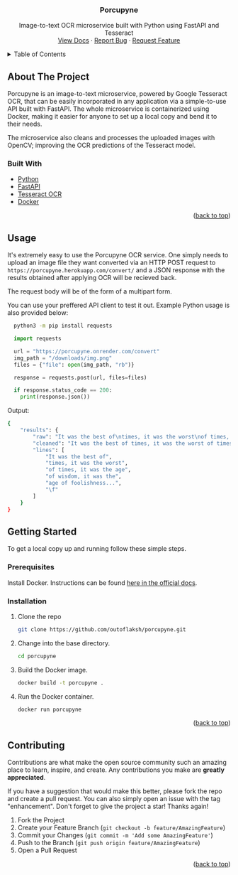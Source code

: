 <div align="center">

  <h3 align="center">Porcupyne</h3>

  <p align="center">
    Image-to-text OCR microservice built with Python using FastAPI and Tesseract
    <br />
    <a href="https://porcupyne.herokuapp.com/">View Docs</a>
    ·
    <a href="https://github.com/outoflaksh/porcupyne/issues/">Report Bug</a>
    ·
    <a href="https://github.com/outoflaksh/porcupyne/issues/">Request Feature</a>
  </p>
</div>

<!-- TABLE OF CONTENTS -->
<details>
  <summary>Table of Contents</summary>
  <ol>
    <li>
      <a href="#about-the-project">About The Project</a>
      <ul>
        <li><a href="#built-with">Built With</a></li>
      </ul>
    </li>
    <li><a href="#usage">Usage</a></li>
    <li>
      <a href="#getting-started">Getting Started</a>
      <ul>
        <li><a href="#prerequisites">Prerequisites</a></li>
        <li><a href="#installation">Installation</a></li>
      </ul>
    </li>
    <li><a href="#contributing">Contributing</a></li>
  </ol>
</details>

<!-- ABOUT THE PROJECT -->

## About The Project

Porcupyne is an image-to-text microservice, powered by Google Tesseract OCR, that can be easily incorporated in any application via a simple-to-use API built with FastAPI. The whole microservice is containerized using Docker, making it easier for anyone to set up a local copy and bend it to their needs.

The microservice also cleans and processes the uploaded images with OpenCV; improving the OCR predictions of the Tesseract model.

### Built With

- [Python](https://python.org/)
- [FastAPI](https://fastapi.tiangolo.com/)
- [Tesseract OCR](https://tesseract-ocr.github.io/)
- [Docker](https://www.docker.com/)

<p align="right">(<a href="#top">back to top</a>)</p>

<!-- GETTING STARTED -->

## Usage

It's extremely easy to use the Porcupyne OCR service. One simply needs to upload an image file they want converted via an HTTP POST request to `https://porcupyne.herokuapp.com/convert/` and a JSON response with the results obtained after applying OCR will be recieved back.

The request body will be of the form of a multipart form.

You can use your preffered API client to test it out. Example Python usage is also provided below:

```sh
  python3 -m pip install requests
```

```py
  import requests

  url = "https://porcupyne.onrender.com/convert"
  img_path = "/downloads/img.png"
  files = {"file": open(img_path, "rb")}

  response = requests.post(url, files=files)

  if response.status_code == 200:
    print(response.json())
```

Output:

```sh
{
	"results": {
		"raw": "It was the best of\ntimes, it was the worst\nof times, it was the age\nof wisdom, it was the\nage of foolishness...\n\f",
		"cleaned": "It was the best of times, it was the worst of times, it was the age of wisdom, it was the age of foolishness...",
		"lines": [
			"It was the best of",
			"times, it was the worst",
			"of times, it was the age",
			"of wisdom, it was the",
			"age of foolishness...",
			"\f"
		]
	}
}
```

## Getting Started

To get a local copy up and running follow these simple steps.

### Prerequisites

Install Docker. Instructions can be found [here in the official docs](https://docs.docker.com/engine/install/).

### Installation

1. Clone the repo
   ```sh
   git clone https://github.com/outoflaksh/porcupyne.git
   ```
2. Change into the base directory.
   ```sh
   cd porcupyne
   ```
3. Build the Docker image.
   ```sh
   docker build -t porcupyne .
   ```
4. Run the Docker container.
   ```sh
   docker run porcupyne
   ```

<p align="right">(<a href="#top">back to top</a>)</p>

<!-- CONTRIBUTING -->

## Contributing

Contributions are what make the open source community such an amazing place to learn, inspire, and create. Any contributions you make are **greatly appreciated**.

If you have a suggestion that would make this better, please fork the repo and create a pull request. You can also simply open an issue with the tag "enhancement".
Don't forget to give the project a star! Thanks again!

1. Fork the Project
2. Create your Feature Branch (`git checkout -b feature/AmazingFeature`)
3. Commit your Changes (`git commit -m 'Add some AmazingFeature'`)
4. Push to the Branch (`git push origin feature/AmazingFeature`)
5. Open a Pull Request

<p align="right">(<a href="#top">back to top</a>)</p>
